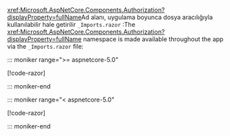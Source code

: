 <span data-ttu-id="1b04b-101"><xref:Microsoft.AspNetCore.Components.Authorization?displayProperty=fullName>Ad alanı, uygulama boyunca dosya aracılığıyla kullanılabilir hale getirilir `_Imports.razor` :</span><span class="sxs-lookup"><span data-stu-id="1b04b-101">The <xref:Microsoft.AspNetCore.Components.Authorization?displayProperty=fullName> namespace is made available throughout the app via the `_Imports.razor` file:</span></span>

::: moniker range=">= aspnetcore-5.0"

[!code-razor[](imports-standalone-5x.razor?highlight=3)]

::: moniker-end

::: moniker range="< aspnetcore-5.0"

[!code-razor[](imports-standalone-3x.razor?highlight=3)]

::: moniker-end
